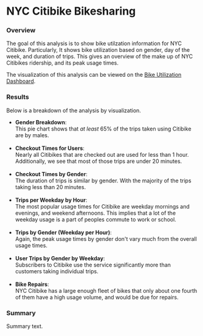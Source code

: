 # NYC Citibike Bikesharing

### Overview
<p>The goal of this analysis is to show bike utilzation information for NYC Citibike. Particularly, It shows bike utilization based on gender, day of the week, and duration of trips. This gives an overview of the make up of NYC Citibikes ridership, and its peak usage times.</p>

<p>The visualization of this analysis can be viewed on the <a href="https://public.tableau.com/views/test1_16467524179960/BikeUtilizationStory?:language=en-US&:display_count=n&:origin=viz_share_link" target="_blank">Bike Utilization Dashboard</a>.</p>

### Results
<p>Below is a breakdown of the analysis by visualization.</p>
<ul>
  <li><b>Gender Breakdown</b>:<br/>This pie chart shows that <em>at least</em> 65% of the trips taken using Citibike are by males.</br></br></li>
  
  <li><b>Checkout Times for Users</b>:<br/>Nearly all Citibikes that are checked out are used for less than 1 hour. Additionally, we see that most of those trips are under 20 minutes.</br></br></li>
  
  <li><b>Checkout Times by Gender</b>:<br/>The duration of trips is similar by gender. With the majority of the trips taking less than 20 minutes.</br></br></li>
  
  <li><b>Trips per Weekday by Hour</b>:<br/>The most popular usage times for Citibike are weekday mornings and evenings, and weekend afternoons. This implies that a lot of the weekday usage is a part of peoples commute to work or school.</br></br></li>
  
  <li><b>Trips by Gender (Weekday per Hour)</b>:<br/>Again, the peak usage times by gender don't vary much from the overall usage times.</br></br></li>
  
  <li><b>User Trips by Gender by Weekday</b>:<br/>Subscribers to Citibike use the service significantly more than customers taking individual trips.</br></br></li>
  
  <li><b>Bike Repairs</b>:<br/>NYC Citibike has a large enough fleet of bikes that only about one fourth of them have a high usage volume, and would be due for repairs.</li>
</ul>

### Summary
<p>Summary text.</p>
